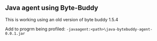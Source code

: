 ## Java agent using Byte-Buddy

This is working using an old version of byte buddy 1.5.4

Add to progrm being profiled:
`-javaagent:<path>\java-bytebuddy-agent-0.0.1.jar`
